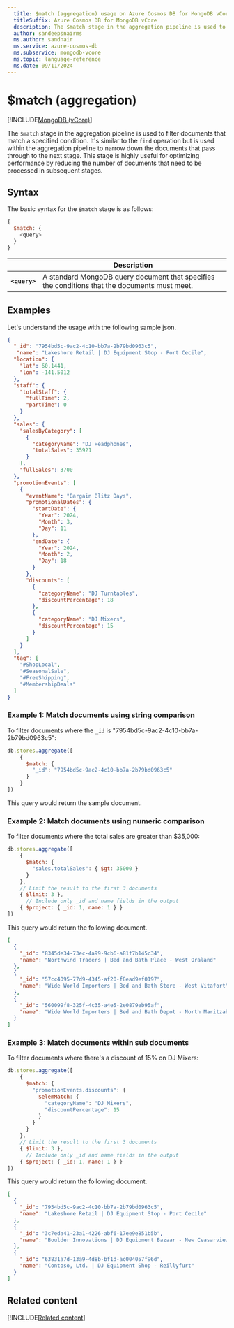 ```yaml
---
  title: $match (aggregation) usage on Azure Cosmos DB for MongoDB vCore
  titleSuffix: Azure Cosmos DB for MongoDB vCore
  description: The $match stage in the aggregation pipeline is used to filter documents that match a specified condition.
  author: sandeepsnairms
  ms.author: sandnair
  ms.service: azure-cosmos-db
  ms.subservice: mongodb-vcore
  ms.topic: language-reference
  ms.date: 09/11/2024
---
```


# $match (aggregation)

[!INCLUDE[MongoDB (vCore)](~/reusable-content/ce-skilling/azure/includes/cosmos-db/includes/appliesto-mongodb-vcore.md)]

The `$match` stage in the aggregation pipeline is used to filter documents that match a specified condition. It's similar to the `find` operation but is used within the aggregation pipeline to narrow down the documents that pass through to the next stage. This stage is highly useful for optimizing performance by reducing the number of documents that need to be processed in subsequent stages.

## Syntax

The basic syntax for the `$match` stage is as follows:

```javascript
{
  $match: {
    <query>
  }
}
```

| | Description |
| --- | --- |
| **`<query>`**| A standard MongoDB query document that specifies the conditions that the documents must meet.|

## Examples

Let's understand the usage with the following sample json.
```json
{
  "_id": "7954bd5c-9ac2-4c10-bb7a-2b79bd0963c5",
   "name": "Lakeshore Retail | DJ Equipment Stop - Port Cecile",
  "location": {
    "lat": 60.1441,
    "lon": -141.5012
  },
  "staff": {
    "totalStaff": {
      "fullTime": 2,
      "partTime": 0
    }
  },
  "sales": {
    "salesByCategory": [
      {
        "categoryName": "DJ Headphones",
        "totalSales": 35921
      }
    ],
    "fullSales": 3700
  },
  "promotionEvents": [
    {
      "eventName": "Bargain Blitz Days",
      "promotionalDates": {
        "startDate": {
          "Year": 2024,
          "Month": 3,
          "Day": 11
        },
        "endDate": {
          "Year": 2024,
          "Month": 2,
          "Day": 18
        }
      },
      "discounts": [
        {
          "categoryName": "DJ Turntables",
          "discountPercentage": 18
        },
        {
          "categoryName": "DJ Mixers",
          "discountPercentage": 15
        }
      ]
    }
  ],
  "tag": [
    "#ShopLocal",
    "#SeasonalSale",
    "#FreeShipping",
    "#MembershipDeals"
  ]
}
```

### Example 1: Match documents using string comparison

To filter documents where the `_id` is "7954bd5c-9ac2-4c10-bb7a-2b79bd0963c5":

```javascript
db.stores.aggregate([
    {
      $match: {
        "_id": "7954bd5c-9ac2-4c10-bb7a-2b79bd0963c5"
      }
    }
])
```
This query would return the sample document.


### Example 2: Match documents  using numeric comparison

To filter documents where the total sales are greater than $35,000:

```javascript
db.stores.aggregate([
    {
      $match: {
        "sales.totalSales": { $gt: 35000 }
      }
    },
    // Limit the result to the first 3 documents
    { $limit: 3 },
      // Include only _id and name fields in the output 
    { $project: { _id: 1, name: 1 } } 
])
```
This query would return the following document.

```json
[
  {
    "_id": "8345de34-73ec-4a99-9cb6-a81f7b145c34",
    "name": "Northwind Traders | Bed and Bath Place - West Oraland"
  },
  {
    "_id": "57cc4095-77d9-4345-af20-f8ead9ef0197",
    "name": "Wide World Importers | Bed and Bath Store - West Vitafort"
  },
  {
    "_id": "560099f8-325f-4c35-a4e5-2e0879eb95af",
    "name": "Wide World Importers | Bed and Bath Depot - North Maritzaberg"
  }
]
```

### Example 3: Match documents within sub documents

To filter documents where there's a discount of 15% on DJ Mixers:

```javascript
db.stores.aggregate([
    {
      $match: {
        "promotionEvents.discounts": {
          $elemMatch: {
            "categoryName": "DJ Mixers",
            "discountPercentage": 15
          }
        }
      }
    },
    // Limit the result to the first 3 documents
    { $limit: 3 },
      // Include only _id and name fields in the output 
    { $project: { _id: 1, name: 1 } } 
])
```

This query would return the following document.

```json
[
  {
    "_id": "7954bd5c-9ac2-4c10-bb7a-2b79bd0963c5",
    "name": "Lakeshore Retail | DJ Equipment Stop - Port Cecile"
  },
  {
    "_id": "3c7eda41-23a1-4226-abf6-17ee9e851b5b",
    "name": "Boulder Innovations | DJ Equipment Bazaar - New Ceasarview"
  },
  {
    "_id": "63831a7d-13a9-4d8b-bf1d-ac004057f96d",
    "name": "Contoso, Ltd. | DJ Equipment Shop - Reillyfurt"
  }
]
```

## Related content
[!INCLUDE[Related content](../includes/related-content.md)]